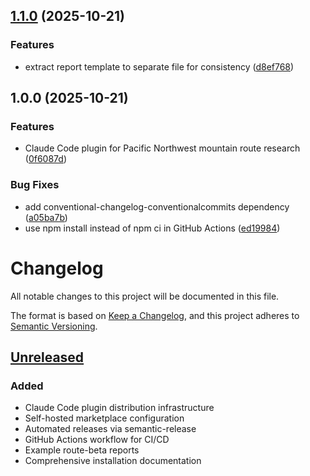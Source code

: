 ## [1.1.0](https://github.com/dreamiurg/claude-mountaineering-skills/compare/v1.0.0...v1.1.0) (2025-10-21)


### Features

* extract report template to separate file for consistency ([d8ef768](https://github.com/dreamiurg/claude-mountaineering-skills/commit/d8ef768f04b9d116ad712ac8d1660162830117ed))

## 1.0.0 (2025-10-21)


### Features

* Claude Code plugin for Pacific Northwest mountain route research ([0f6087d](https://github.com/dreamiurg/claude-mountaineering-skills/commit/0f6087d1f84c302796bb423cfddc8c5ff567edd4))


### Bug Fixes

* add conventional-changelog-conventionalcommits dependency ([a05ba7b](https://github.com/dreamiurg/claude-mountaineering-skills/commit/a05ba7beb2ff52be621b0cb330e853aea182408a))
* use npm install instead of npm ci in GitHub Actions ([ed19984](https://github.com/dreamiurg/claude-mountaineering-skills/commit/ed199845238f5aea406604bb71e04a70b232d26b))

# Changelog

All notable changes to this project will be documented in this file.

The format is based on [Keep a Changelog](https://keepachangelog.com/en/1.0.0/),
and this project adheres to [Semantic Versioning](https://semver.org/spec/v2.0.0.html).

## [Unreleased]

### Added
- Claude Code plugin distribution infrastructure
- Self-hosted marketplace configuration
- Automated releases via semantic-release
- GitHub Actions workflow for CI/CD
- Example route-beta reports
- Comprehensive installation documentation

[Unreleased]: https://github.com/dreamiurg/claude-mountaineering-skills/compare/v1.0.0...HEAD
